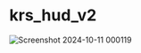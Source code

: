 # krs_hud_v2





![Screenshot 2024-10-11 000119](https://github.com/user-attachments/assets/51576211-d79f-4848-ac3c-7f62e6803724)
